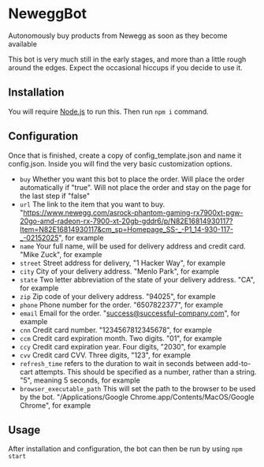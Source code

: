 # NeweggBot
Autonomously buy products from Newegg as soon as they become available

This bot is very much still in the early stages, and more than a little rough around the edges.  Expect the occasional hiccups if you decide to use it.

## Installation
You will require [Node.js](https://nodejs.org/en/) to run this.
Then run `npm i` command.

## Configuration
Once that is finished, create a copy of config_template.json and name it config.json. Inside you will find the very basic customization options.
- `buy` Whether you want this bot to place the order. Will place the order automatically if "true". Will not place the order and stay on the page for the last step if "false"
- `url` The link to the item that you want to buy. "https://www.newegg.com/asrock-phantom-gaming-rx7900xt-pgw-20go-amd-radeon-rx-7900-xt-20gb-gddr6/p/N82E16814930117?Item=N82E16814930117&cm_sp=Homepage_SS-_-P1_14-930-117-_-02152025", for example
- `name` Your full name, will be used for delivery address and credit card. "Mike Zuck", for example
- `street` Street address for delivery, "1 Hacker Way", for example
- `city` City of your delivery address. "Menlo Park", for example
- `state` Two letter abbreviation of the state of your delivery address. "CA", for example
- `zip` Zip code of your delivery address. "94025", for example
- `phone` Phone number for the order. "6507822377", for example
- `email` Email for the order. "success@successful-company.com", for example
- `cnn` Credit card number. "1234567812345678", for example
- `ccm` Credit card expiration month. Two digits. "01", for example
- `ccy` Credit card expiration year. Four digits, "2030", for example
- `cvv` Credit card CVV. Three digits, "123", for example
- `refresh_time` refers to the duration to wait in seconds between add-to-cart attempts. This should be specified as a number, rather than a string. "5", meaning 5 seconds, for example
- `browser_executable_path` This will set the path to the browser to be used by the bot. "/Applications/Google Chrome.app/Contents/MacOS/Google Chrome", for example

## Usage
After installation and configuration, the bot can then be run by using `npm start` 
